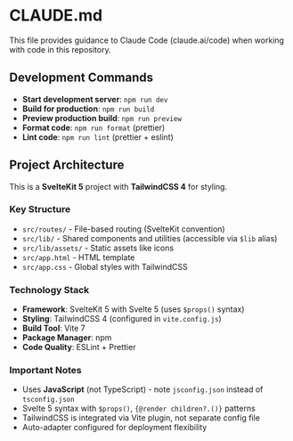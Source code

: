 # CLAUDE.md

This file provides guidance to Claude Code (claude.ai/code) when working with code in this repository.

## Development Commands

- **Start development server**: `npm run dev`
- **Build for production**: `npm run build`
- **Preview production build**: `npm run preview`
- **Format code**: `npm run format` (prettier)
- **Lint code**: `npm run lint` (prettier + eslint)

## Project Architecture

This is a **SvelteKit 5** project with **TailwindCSS 4** for styling.

### Key Structure
- `src/routes/` - File-based routing (SvelteKit convention)
- `src/lib/` - Shared components and utilities (accessible via `$lib` alias)
- `src/lib/assets/` - Static assets like icons
- `src/app.html` - HTML template
- `src/app.css` - Global styles with TailwindCSS

### Technology Stack
- **Framework**: SvelteKit 5 with Svelte 5 (uses `$props()` syntax)
- **Styling**: TailwindCSS 4 (configured in `vite.config.js`)
- **Build Tool**: Vite 7
- **Package Manager**: npm
- **Code Quality**: ESLint + Prettier

### Important Notes
- Uses **JavaScript** (not TypeScript) - note `jsconfig.json` instead of `tsconfig.json`
- Svelte 5 syntax with `$props()`, `{@render children?.()}` patterns
- TailwindCSS is integrated via Vite plugin, not separate config file
- Auto-adapter configured for deployment flexibility